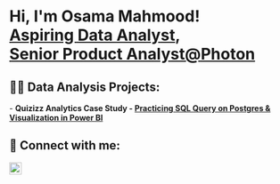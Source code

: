 <h1>Hi, I'm Osama Mahmood! <br/><a href="https://github.com/osi51">Aspiring Data Analyst</a>, <br/><a href="https://www.linkedin.com/in/osama51/"> Senior Product Analyst@Photon</a>

<h2>👨‍💻 Data Analysis Projects:</h2>
- <b> Quizizz Analytics Case Study
  - <a href="https://github.com/osi51/Quizizz-Analytics-Case-Study">Practicing SQL Query on Postgres & Visualization in Power BI</a>
<h2> 🤳 Connect with me:</h2>

[<img align="left" alt="JoshMadakor | LinkedIn" width="22px" src="https://cdn.jsdelivr.net/npm/simple-icons@v3/icons/linkedin.svg" />][linkedin]


[linkedin]: https://linkedin.com/in/osama51

<!--
**joshmadakor1/joshmadakor1** is a ✨ _special_ ✨ repository because its `README.md` (this file) appears on your GitHub profile.

Here are some ideas to get you started:

- 🔭 I’m currently working on ...
- 🌱 I’m currently learning ...
- 👯 I’m looking to collaborate on ...
- 🤔 I’m looking for help with ...
- 💬 Ask me about ...
- 📫 How to reach me: ...
- 😄 Pronouns: ...
- ⚡ Fun fact: ...
-->
